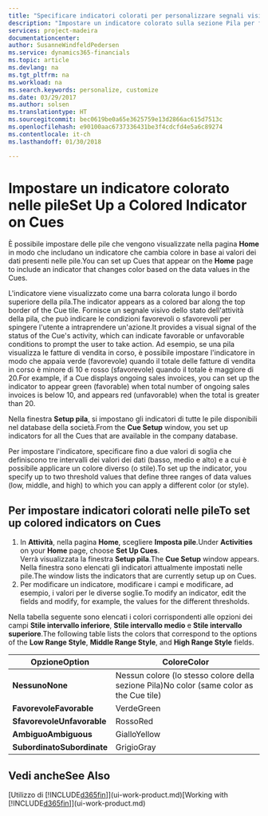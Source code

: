 ```yaml
---
title: "Specificare indicatori colorati per personalizzare segnali visivi sull'attività di una pila | Documenti Microsoft"
description: "Impostare un indicatore colorato sulla sezione Pila per fornire un segnale visivo per personalizzato per l'attività di una pila."
services: project-madeira
documentationcenter: 
author: SusanneWindfeldPedersen
ms.service: dynamics365-financials
ms.topic: article
ms.devlang: na
ms.tgt_pltfrm: na
ms.workload: na
ms.search.keywords: personalize, customize
ms.date: 03/29/2017
ms.author: solsen
ms.translationtype: HT
ms.sourcegitcommit: bec0619be0a65e3625759e13d2866ac615d7513c
ms.openlocfilehash: e90100aac6737336431be3f4cdcfd4e5a6c89274
ms.contentlocale: it-ch
ms.lasthandoff: 01/30/2018

---
```

# <a name="set-up-a-colored-indicator-on-cues"></a><span data-ttu-id="faf1e-103">Impostare un indicatore colorato nelle pile</span><span class="sxs-lookup"><span data-stu-id="faf1e-103">Set Up a Colored Indicator on Cues</span></span>
<span data-ttu-id="faf1e-104">È possibile impostare delle pile che vengono visualizzate nella pagina **Home** in modo che includano un indicatore che cambia colore in base ai valori dei dati presenti nelle pile.</span><span class="sxs-lookup"><span data-stu-id="faf1e-104">You can set up Cues that appear on the **Home** page to include an indicator that changes color based on the data values in the Cues.</span></span>

<span data-ttu-id="faf1e-105">L'indicatore viene visualizzato come una barra colorata lungo il bordo superiore della pila.</span><span class="sxs-lookup"><span data-stu-id="faf1e-105">The indicator appears as a colored bar along the top border of the Cue tile.</span></span> <span data-ttu-id="faf1e-106">Fornisce un segnale visivo dello stato dell'attività della pila, che può indicare le condizioni favorevoli o sfavorevoli per spingere l'utente a intraprendere un'azione.</span><span class="sxs-lookup"><span data-stu-id="faf1e-106">It provides a visual signal of the status of the Cue's activity, which can indicate favorable or unfavorable conditions to prompt the user to take action.</span></span> <span data-ttu-id="faf1e-107">Ad esempio, se una pila visualizza le fatture di vendita in corso, è possibile impostare l'indicatore in modo che appaia verde (favorevole) quando il totale delle fatture di vendita in corso è minore di 10 e rosso (sfavorevole) quando il totale è maggiore di 20.</span><span class="sxs-lookup"><span data-stu-id="faf1e-107">For example, if a Cue displays ongoing sales invoices, you can set up the indicator to appear green (favorable) when total number of ongoing sales invoices is below 10, and appears red (unfavorable) when the total is greater than 20.</span></span>

<span data-ttu-id="faf1e-108">Nella finestra **Setup pila**, si impostano gli indicatori di tutte le pile disponibili nel database della società.</span><span class="sxs-lookup"><span data-stu-id="faf1e-108">From the **Cue Setup** window, you set up indicators for all the Cues that are available in the company database.</span></span>

<span data-ttu-id="faf1e-109">Per impostare l'indicatore, specificare fino a due valori di soglia che definiscono tre intervalli dei valori dei dati (basso, medio e alto) e a cui è possibile applicare un colore diverso (o stile).</span><span class="sxs-lookup"><span data-stu-id="faf1e-109">To set up the indicator, you specify up to two threshold values that define three ranges of data values (low, middle, and high) to which you can apply a different color (or style).</span></span>

## <a name="to-set-up-colored-indicators-on-cues"></a><span data-ttu-id="faf1e-110">Per impostare indicatori colorati nelle pile</span><span class="sxs-lookup"><span data-stu-id="faf1e-110">To set up colored indicators on Cues</span></span>
1. <span data-ttu-id="faf1e-111">In **Attività**, nella pagina **Home**, scegliere **Imposta pile**.</span><span class="sxs-lookup"><span data-stu-id="faf1e-111">Under **Activities** on your **Home** page, choose **Set Up Cues**.</span></span>  
   <span data-ttu-id="faf1e-112">Verrà visualizzata la finestra **Setup pila**.</span><span class="sxs-lookup"><span data-stu-id="faf1e-112">The **Cue Setup** window appears.</span></span> <span data-ttu-id="faf1e-113">Nella finestra sono elencati gli indicatori attualmente impostati nelle pile.</span><span class="sxs-lookup"><span data-stu-id="faf1e-113">The window lists the indicators that are currently setup up on Cues.</span></span>
2. <span data-ttu-id="faf1e-114">Per modificare un indicatore, modificare i campi e modificare, ad esempio, i valori per le diverse soglie.</span><span class="sxs-lookup"><span data-stu-id="faf1e-114">To modify an indicator, edit the fields and modify, for example, the values for the different thresholds.</span></span>  

<span data-ttu-id="faf1e-115">Nella tabella seguente sono elencati i colori corrispondenti alle opzioni dei campi **Stile intervallo inferiore**, **Stile intervallo medio** e **Stile intervallo superiore**.</span><span class="sxs-lookup"><span data-stu-id="faf1e-115">The following table lists the colors that correspond to the options of the **Low Range Style**, **Middle Range Style**, and **High Range Style** fields.</span></span>

| <span data-ttu-id="faf1e-116">Opzione</span><span class="sxs-lookup"><span data-stu-id="faf1e-116">Option</span></span> | <span data-ttu-id="faf1e-117">Colore</span><span class="sxs-lookup"><span data-stu-id="faf1e-117">Color</span></span> |
| --- | --- |
| <span data-ttu-id="faf1e-118">**Nessuno**</span><span class="sxs-lookup"><span data-stu-id="faf1e-118">**None**</span></span> |<span data-ttu-id="faf1e-119">Nessun colore (lo stesso colore della sezione Pila)</span><span class="sxs-lookup"><span data-stu-id="faf1e-119">No color (same color as the Cue tile)</span></span>|
| <span data-ttu-id="faf1e-120">**Favorevole**</span><span class="sxs-lookup"><span data-stu-id="faf1e-120">**Favorable**</span></span> |<span data-ttu-id="faf1e-121">Verde</span><span class="sxs-lookup"><span data-stu-id="faf1e-121">Green</span></span> |
| <span data-ttu-id="faf1e-122">**Sfavorevole**</span><span class="sxs-lookup"><span data-stu-id="faf1e-122">**Unfavorable**</span></span> |<span data-ttu-id="faf1e-123">Rosso</span><span class="sxs-lookup"><span data-stu-id="faf1e-123">Red</span></span> |
| <span data-ttu-id="faf1e-124">**Ambiguo**</span><span class="sxs-lookup"><span data-stu-id="faf1e-124">**Ambiguous**</span></span> |<span data-ttu-id="faf1e-125">Giallo</span><span class="sxs-lookup"><span data-stu-id="faf1e-125">Yellow</span></span> |
| <span data-ttu-id="faf1e-126">**Subordinato**</span><span class="sxs-lookup"><span data-stu-id="faf1e-126">**Subordinate**</span></span> |<span data-ttu-id="faf1e-127">Grigio</span><span class="sxs-lookup"><span data-stu-id="faf1e-127">Gray</span></span> |

## <a name="see-also"></a><span data-ttu-id="faf1e-128">Vedi anche</span><span class="sxs-lookup"><span data-stu-id="faf1e-128">See Also</span></span>
<span data-ttu-id="faf1e-129">[Utilizzo di [!INCLUDE[d365fin](includes/d365fin_md.md)]](ui-work-product.md)</span><span class="sxs-lookup"><span data-stu-id="faf1e-129">[Working with [!INCLUDE[d365fin](includes/d365fin_md.md)]](ui-work-product.md)</span></span>

